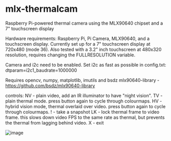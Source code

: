 # mlx-thermalcam
Raspberry Pi-powered thermal camera using the MLX90640 chipset and a 7" touchscreen display

Hardware requirements: Raspberry Pi, Pi Camera, MLX90640, and a touchscreen display. Currently set up for a 7" touchscreen display at 720x480 (mode 36). Also tested with a 3.2" inch touchscreen at 480x320 resolution, requires changing the FULLRESOLUTION variable.

Camera and i2c need to be enabled. Set i2c as fast as possible in config.txt: dtparam=i2c1_baudrate=1000000
 
Requires opencv, numpy, matplotlib, imutils and bsdz mlx90640-library - https://github.com/bsdz/mlx90640-library

controls:
NV - plain video, add an IR illuminator to have "night vision".
TV - plain thermal mode. press button again to cycle through colourmaps.
HV - hybrid vision mode, thermal overlaid over video. press button again to cycle through colourmaps.
! - take a snapshot
LK - lock thermal frame to video frame. this slows down video FPS to the same rate as thermal, but prevents the thermal from lagging behind video.
X - exit 

![image](https://user-images.githubusercontent.com/32528659/159824818-05c3bfaf-f209-4a35-a524-aad9a84466ef.png)
